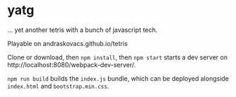 # yatg
...  yet another tetris with a bunch of javascript tech.

Playable on andraskovacs.github.io/tetris

Clone or download, then `npm install`, then `npm start` starts a dev server on http://localhost:8080/webpack-dev-server/.

`npm run build` builds the `index.js` bundle, which can be deployed alongside `index.html` and `bootstrap.min.css`.
